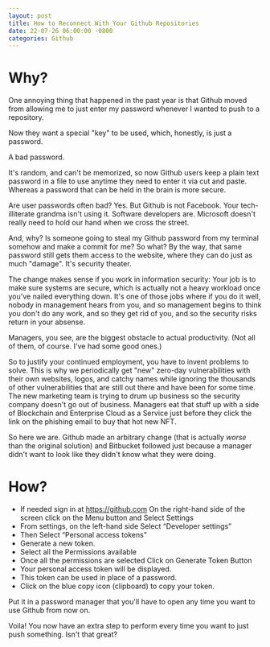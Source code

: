 ```yaml
---
layout: post
title: How to Reconnect With Your Github Repositories
date: 22-07-26 06:00:00 -0800
categories: Github
---
```


# Why?

One annoying thing that happened in the past year is that Github moved from allowing me to just enter my password whenever I wanted to push to a repository. 

Now they want a special "key" to be used, which, honestly, is just a password. 

A bad password. 

It's random, and can't be memorized, so now Github users keep a plain text password in a file to use anytime they need to enter it via cut and paste. Whereas a password that can be held in the brain is more secure. 

Are user passwords often bad? Yes. But Github is not Facebook. Your tech-illiterate grandma isn't using it. Software developers are. Microsoft doesn't really need to hold our hand when we cross the street.

And, why? Is someone going to steal my Github password from my terminal somehow and make a commit for me? So what? By the way, that same password still gets them access to the website, where they can do just as much "damage". It's security theater.

The change makes sense if you work in information security: Your job is to make sure systems are secure, which is actually not a heavy workload once you've nailed everything down. It's one of those jobs where if you do it well, nobody in management hears from you, and so management begins to think you don't do any work, and so they get rid of you, and so the security risks return in your absense. 

Managers, you see, are the biggest obstacle to actual productivity. (Not all of them, of course. I've had some good ones.)

So to justify your continued employment, you have to invent problems to solve. This is why we periodically get "new" zero-day vulnerabilities with their own websites, logos, and catchy names while ignoring the thousands of other vulnerabilities that are still out there and have been for some time. The new marketing team is trying to drum up business so the security company doesn't go out of business. Managers eat that stuff up with a side of Blockchain and Enterprise Cloud as a Service just before they click the link on the phishing email to buy that hot new NFT.

So here we are. Github made an arbitrary change (that is actually *worse* than the original solution) and Bitbucket followed just because a manager didn't want to look like they didn't know what they were doing.

# How?

- If needed sign in at https://github.com On the right-hand side of the screen click on the Menu button and Select Settings
- From settings, on the left-hand side Select “Developer settings”
- Then Select “Personal access tokens”
- Generate a new token.
- Select all the Permissions available
- Once all the permissions are selected Click on Generate Token Button 
- Your personal access token will be displayed.
- This token can be used in place of a password. 
- Click on the blue copy icon (clipboard) to copy your token. 

Put it in a password manager that you'll have to open any time you want to use Github from now on.

Voila! You now have an extra step to perform every time you want to just push something. Isn't that great?

